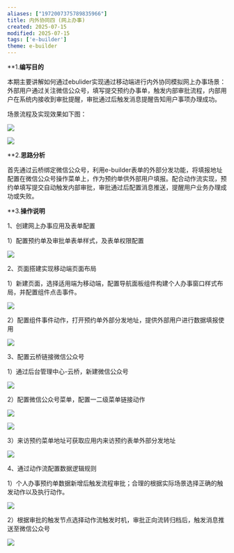 ```yaml
---
aliases: ["1972007375789835966"]
title: 内外协同四 (网上办事)
created: 2025-07-15
modified: 2025-07-15
tags: ['e-builder']
theme: e-builder
---
```


**1.**编写目的**

本期主要讲解如何通过ebulider实现通过移动端进行内外协同模拟网上办事场景：外部用户通过关注微信公众号，填写提交预约办事单，触发内部审批流程，内部用户在系统内接收到审批提醒，审批通过后触发消息提醒告知用户事项办理成功。

场景流程及实现效果如下图：

![](1b21c44f5b0cd2f043274f2213cdaddb.jpg)

![](dc74314bb947224fc5784298a0badd7c.jpg)

**2.**思路分析**

首先通过云桥绑定微信公众号，利用e-builder表单的外部分发功能，将填报地址配置在微信公众号操作菜单上，作为预约单供外部用户填报。配合动作流实现，预约单填写提交自动触发内部审批，审批通过后配置消息推送，提醒用户业务办理成功或失败。

**3.**操作说明**

1、创建网上办事应用及表单配置

1）配置预约单及审批单表单样式，及表单权限配置

![](ea53f64f38cd3343fb153e1c30a588c8.jpg)

2、页面搭建实现移动端页面布局

1）新建页面，选择适用端为移动端，配置导航面板组件构建个人办事窗口样式布局，并配置组件点击事件。

![](728d0c43ee6fd1dc9410eb573870afe6.jpg)

2）配置组件事件动作，打开预约单外部分发地址，提供外部用户进行数据填报使用

![](5448436b495045378638dfe7cdb12588.jpg)

3、配置云桥链接微信公众号

1）通过后台管理中心-云桥，新建微信公众号

![](276e598c4566f107afa23eef25a75c29.jpg)

2）配置微信公众号菜单，配置一二级菜单链接动作

![](c024704f2bbeea9c631fdbdd7ccaea20.jpg)

![](https://site-admin.eteams.cn/js/ueditor/themes/default/images/spacer.gif)

3）来访预约菜单地址可获取应用内来访预约表单外部分发地址

![](2d99ef3ca8105f215173759c969fba26.jpg)

4、通过动作流配置数据逻辑规则

1）个人办事预约单数据新增后触发流程审批；合理的根据实际场景选择正确的触发动作以及执行动作。

![](5db0399065aef97ca6a0906afbe46f26.jpg)

2）根据审批的触发节点选择动作流触发时机，审批正向流转归档后，触发消息推送至微信公众号

![](cacd66811c8339cfdebddf70e9fd7a17.jpg)